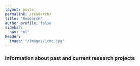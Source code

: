 ```yaml
---
layout: posts
permalink: /research/
title: "Research"
author_profile: false
sidebar:
  nav: "ml"
header:
  image: "/images/icmc.jpg"
---
```


### Information about past and current research projects

